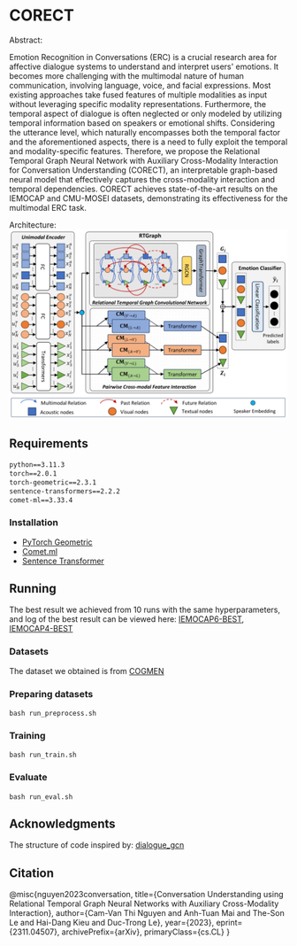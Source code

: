 # CORECT

Abstract:

Emotion Recognition in Conversations (ERC) is a crucial research area for affective dialogue systems to understand and interpret users' emotions. It becomes more challenging with the multimodal nature of human communication, involving language, voice, and facial expressions. Most existing approaches take fused features of multiple modalities as input without leveraging specific modality representations.
Furthermore, the temporal aspect of dialogue is often neglected or only modeled by utilizing temporal information based on speakers or emotional shifts. Considering the utterance level, which naturally encompasses both the temporal factor and the aforementioned aspects, there is a need to fully exploit the temporal and modality-specific features. Therefore, we propose the Relational Temporal Graph Neural Network with Auxiliary Cross-Modality Interaction for Conversation Understanding (CORECT), an interpretable graph-based neural model that effectively captures the cross-modality interaction and temporal dependencies. CORECT achieves state-of-the-art results on the IEMOCAP and CMU-MOSEI datasets, demonstrating its effectiveness for the multimodal ERC task.

Architecture:
![image](./CORECT.png)
## Requirements
```
python==3.11.3
torch==2.0.1
torch-geometric==2.3.1
sentence-transformers==2.2.2
comet-ml==3.33.4
```
### Installation
- [PyTorch Geometric](https://pytorch-geometric.readthedocs.io/en/latest/notes/installation.html)
- [Comet.ml](https://www.comet.ml/docs/python-sdk/advanced/)
- [Sentence Transformer](https://www.sbert.net/)
## Running
The best result we achieved from 10 runs with the same hyperparameters, and log of the best result can be viewed here: [IEMOCAP6-BEST](./output/iemocap6_best), [IEMOCAP4-BEST](./output/iemocap4_best)
### Datasets
The dataset we obtained is from [COGMEN](https://github.com/Exploration-Lab/COGMEN)
### Preparing datasets
```
bash run_preprocess.sh
```
### Training
```
bash run_train.sh
```
### Evaluate
```
bash run_eval.sh
```
## Acknowledgments
The structure of code inspired by: [dialogue_gcn](https://github.com/mianzhang/dialogue_gcn)

## Citation

@misc{nguyen2023conversation,
      title={Conversation Understanding using Relational Temporal Graph Neural Networks with Auxiliary Cross-Modality Interaction}, 
      author={Cam-Van Thi Nguyen and Anh-Tuan Mai and The-Son Le and Hai-Dang Kieu and Duc-Trong Le},
      year={2023},
      eprint={2311.04507},
      archivePrefix={arXiv},
      primaryClass={cs.CL}
}
